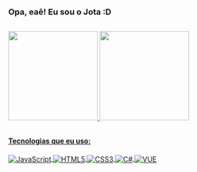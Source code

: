 ### Opa, eaê! Eu sou o Jota :D

##

<div align="left">
  <a href="https://github.com/JotaV-0">
  <img height="180em" src="https://github-readme-stats.vercel.app/api?username=JotaV-0&show_icons=true&theme=tokyonight&include_all_commits=true&count_private=true"/>
  <img height="180em" src="https://github-readme-stats.vercel.app/api/top-langs/?username=JotaV-0&layout=compact&langs_count=7&theme=tokyonight"/>
</div>
 
##

#### Tecnologias que eu uso: 
<div style: "display: inline_block">
  <img pointerevents="none" align="center" alt="JavaScript" src="https://img.shields.io/badge/JavaScript-F7DF1E?style=for-the-badge&logo=javascript&logoColor=black" />
  <img pointerevents="none" align="center" alt="HTML5" src="https://img.shields.io/badge/HTML5-E34F26?style=for-the-badge&logo=html5&logoColor=white" />
  <img pointerevents="none" align="center" alt="CSS3" src="https://img.shields.io/badge/CSS3-1572B6?style=for-the-badge&logo=css3&logoColor=white" />
  <img pointerevents="none" align="center" alt="C#" src="https://img.shields.io/badge/C%23-239120?style=for-the-badge&logo=c-sharp&logoColor=white" />
  <img pointerevents="none" align="center" alt="VUE" src="https://img.shields.io/badge/Unity-100000?style=for-the-badge&logo=unity&logoColor=white" />
  
</div>

<!--
 <img pointerevents="none" align="center" alt="VUE" src="https://img.shields.io/badge/Vue.js-35495E?style=for-the-badge&logo=vue.js&logoColor=4FC08D" />
-->
